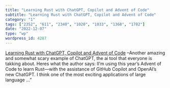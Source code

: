 ```yaml
---
title: "Learning Rust with ChatGPT, Copilot and Advent of Code"
subtitle: "Learning Rust with ChatGPT, Copilot and Advent of Code"
category: "1"
tags: ["2352", "611", "2340", "1020", "1033", "1368", "1782"]
date: "2022-12-07"
type: "wp"
wordpress_id: 4287
---
```

[ Learning Rust with ChatGPT, Copilot and Advent of Code]( https://simonwillison.net/2022/Dec/5/rust-chatgpt-copilot/) –Another amazing and somewhat scary example of ChatGPT, the ai tool that everyone is takking about. Heres what the author says: lI’m using this year’s Advent of Code to learn Rust—with the assistance of GitHub Copilot and OpenAI’s new ChatGPT. I think one of the most exciting applications of large language …”